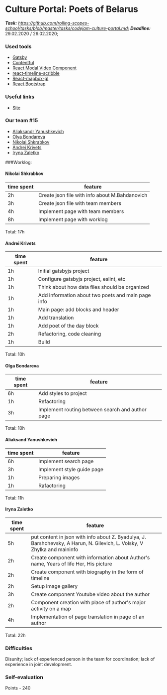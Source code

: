 # Culture Portal: Poets of Belarus
***Task:*** *https://github.com/rolling-scopes-school/tasks/blob/master/tasks/codejam-culture-portal.md*;
***Deadline:***  29.02.2020 / 29.02.2020;

### Used tools

* [Gatsby](https://www.gatsbyjs.org/)
* [Contentful](https://www.contentful.com/)
* [React Modal Video Component](https://github.com/appleple/react-modal-video)
* [react-timeline-scribble](https://github.com/project-cemetery/react-timeline-scribble)
* [React-mapbox-gl](https://github.com/alex3165/react-mapbox-gl)
* [React Bootstrap](https://react-bootstrap.github.io/)

### Useful links

* [Site](https:https://fpoetsofbelarus.netlify.com/)

### Our team #15

* [Aliaksandr Yanushkevich](https://github.com/Aliaksandr-Yanushkevich)
* [Olya Bondareva](https://github.com/ollybondareva)
* [Nikolai Shkrabkov](https://github.com/Mikola-Litvin)
* [Andrei Krivets](https://github.com/andreikrivets)
* [Iryna Zaletko](https://github.com/IrochkaZ)


###Worklog:

#### Nikolai Shkrabkov
| time spent | feature                                           |
| ---------- | ------------------------------------------------- |
| 2h         | Create json file with info about M.Bahdanovich    |
| 3h         | Create json file with team members                |
| 4h         | Implement page with team members                  |
| 8h         | Implement page with worklog                       |

Total: 17h


#### Andrei Krivets
| time spent | feature                                           |
| ------- | ---------------- |
| 1h | Initial gatsbyjs project |
| 1h | Configure gatsbyjs project, eslint, etc |
| 1h | Think about how data files should be organized |
| 1h | Add information about two poets and main page info |
| 1h | Main page: add blocks and header |
| 1h | Add translation |
| 1h | Add poet of the day block |
| 2h | Refactoring, code cleaning |
| 1h | Build |

Total: 10h

#### Olga Bondareva
| time spent | feature                                           |
| ------- | ---------------- |
| 6h | Add styles to project |
| 1h | Refactoring |
| 3h | Implement routing between search and author page |
Total: 10h

#### Aliaksand Yanushkevich
| time spent | feature                                           |
| ------- | ---------------- |
| 6h | Implement search page |
| 3h | Implement style guide page |
| 1h | Preparing images |
| 1h | Rafactoring |
Total: 11h

#### Iryna Zaletko
| time spent | feature                                           |
| ------- | ---------------- |
| 5h | put content in json with info about Z. Byadulya, J. Barshchevsky, A Harun, N. Gilevich, L. Volsky, V Zhylka and maininfo |
| 2h | Create component with information about Author's name, Years of life Her, His picture |
| 2h | Create component with biography in the form of timeline |
| 2h | Setup image gallery |
| 3h | Create component Youtube video about the author|
| 2h | Сomponent creation with place of author's major activity on a map|
| 4h | Implementation of page translation in page of an author|
Total: 22h

### Difficulties
Disunity; lack of experienced person in the team for coordination; lack of experience in joint development.


### Self-evaluation
Points - 240
